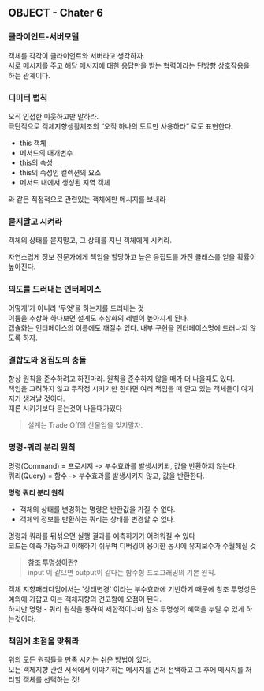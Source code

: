 
OBJECT - Chater 6
--
### 클라이언트-서버모델
객체를 각각이 클라이언트와 서버라고 생각하자.   
서로 메시지를 주고 해당 메시지에 대한 응답만을 받는 협력이라는 단방향 상호작용을 하는 관계이다.  

### 디미터 법칙
오직 인접한 이웃하고만 말하라.  
극단적으로 객체지향생활체조의 “오직 하나의 도트만 사용하라” 로도 표현한다.  
- this 객체
- 메서드의 매개변수
- this의 속성
- this의 속성인 컬렉션의 요소
- 메서드 내에서 생성된 지역 객체  
  
와 같은 직접적으로 관련있는 객체에만 메시지를 보내라



### 묻지말고 시켜라
객체의 상태를 묻지말고, 그 상태를 지닌 객체에게 시켜라.   

자연스럽게 정보 전문가에게 책임을 할당하고 높은 응집도를 가진 클래스를 얻을 확률이 높아진다.


### 의도를 드러내는 인터페이스

어떻게’가 아니라 ‘무엇’을 하는지를 드러내는 것  
이름을 추상화 하다보면 설계도 추상화의 레벨이 높아지게 된다.  
캡슐화는 인터페이스의 이름에도 깨질수 있다. 내부 구현을 인터페이스명에 드러나지 않도록 하자.  

### 결합도와 응집도의 충돌

항상 원칙을 준수하려고 하진마라. 원칙을 준수하지 않을 때가 더 나을때도 있다.  
책임을 고려하지 않고 무작정 시키기만 한다면 여러 책임을 떠 안고 있는 객체들이 여기저기 생겨날 것이다.  
때론 시키기보다 묻는것이 나을때가있다
>설계는 Trade Off의 산물임을 잊지말자.


### 명령-쿼리 분리 원칙
명령(Command) = 프로시저 -> 부수효과를 발생시키되, 값을 반환하지 않는다.  
쿼리(Query) = 함수 -> 부수효과를 발생시키지 않고, 값을 반환한다.

**명령 쿼리 분리 원칙**
- 객체의 상태를 변경하는 명령은 반환값을 가질 수 없다.
- 객체의 정보를 반환하는 쿼리는 상태를 변경할 수 없다.

명령과 쿼라를 뒤섞으면 실행 결과를 예측하기가 어려워질 수 있다  
코드는 예측 가능하고 이해하기 쉬우며 디버깅이 용이한 동시에 유지보수가 수월해질 것  


> **참조 투명성이란?**  
> input 이 같으면 output이 같다는 함수형 프로그래밍의 기본 원칙.   

객체 지향패러다임에서는 '상태변경' 이라는 부수효과에 기반하기 때문에 참조 투명성은 예외에 가깝고 이는 객체지향의 견고함에 오점이 된다.  
하지만 명령 - 쿼리 원칙을 통하여 제한적이나마 참조 투명성의 혜택을 누릴 수 있게 하는것이다.



### 책임에 초점을 맞춰라
위의 모든 원칙들을 만족 시키는 쉬운 방법이 있다.   
모든 객체지향 관련 서적에서 이야기하는 메시지를 먼저 선택하고 그 후에 메시지를 처리할 객체를 선택하는 것!
